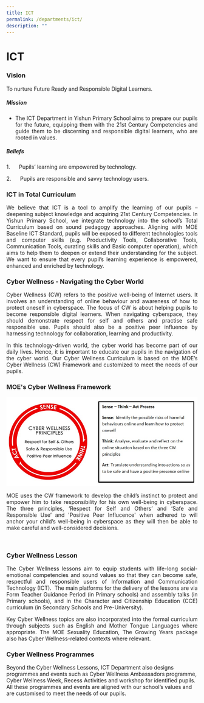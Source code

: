```yaml
---
title: ICT
permalink: /departments/ict/
description: ""
---
```

# ICT

### Vision

To nurture Future Ready and Responsible Digital Learners.

##### **Mission**

*   <p style="text-align: justify;">The ICT Department in Yishun Primary School aims to prepare our pupils for the future, equipping them with the 21st Century Competencies and guide them to be discerning and responsible digital learners, who are rooted in values. </p>

##### **Beliefs**

1.      Pupils’ learning are empowered by technology.

2.      Pupils are responsible and savvy technology users. 


### ICT in Total Curriculum 

<p style="text-align: justify;">We believe that ICT is a tool to amplify the learning of our pupils – deepening subject knowledge and acquiring 21st Century Competencies. In Yishun Primary School, we integrate technology into the school’s Total Curriculum based on sound pedagogy approaches. Aligning with MOE Baseline ICT Standard, pupils will be exposed to different technologies tools and computer skills (e.g. Productivity Tools, Collaborative Tools, Communication Tools, curating skills and Basic computer operation), which aims to help them to deepen or extend their understanding for the subject. We want to ensure that every pupil’s learning experience is empowered, enhanced and enriched by technology. </p>

  

### **Cyber Wellness - Navigating the Cyber World**  

<p style="text-align: justify;">Cyber Wellness (CW) refers to the positive well-being of Internet users. It involves an understanding of online behaviour and awareness of how to protect oneself in cyberspace. The focus of CW is about helping pupils to become responsible digital learners. When navigating cyberspace, they should demonstrate respect for self and others and practise safe responsible use. Pupils should also be a positive peer influence by harnessing technology for collaboration, learning and productivity.</p>

<p style="text-align: justify;">In this technology-driven world, the cyber world has become part of our daily lives. Hence, it is important to educate our pupils in the navigation of the cyber world. Our Cyber Wellness Curriculum is based on the MOE’s Cyber Wellness (CW) Framework and customized to meet the needs of our pupils. </p>

### MOE's Cyber Wellness Framework

![](/images/Departments/ICT/CW_framework.jpg)


<p style="text-align: justify;">MOE uses the CW framework to develop the child’s instinct to protect and empower him to take responsibility for his own well-being in cyberspace. The three principles, ‘Respect for Self and Others’ and ‘Safe and Responsible Use’ and 'Positive Peer Influcence' when adhered to will anchor your child’s well-being in cyberspace as they will then be able to make careful and well-considered decisions. </p>  

### Cyber Wellness Lesson

<p style="text-align: justify;">The Cyber Wellness lessons aim to equip students with life-long social-emotional competencies and sound values so that they can become safe, respectful and responsible users of Information and Communication Technology (ICT).  The main platforms for the delivery of the lessons are via Form Teacher Guidance Period (in Primary schools) and assembly talks (in Primary schools), and in the Character and Citizenship Education (CCE) curriculum (in Secondary Schools and Pre-University). </p>  

<p style="text-align: justify;">Key Cyber Wellness topics are also incorporated into the formal curriculum through subjects such as English and Mother Tongue Languages where appropriate. The MOE Sexuality Education, The Growing Years package also has Cyber Wellness-related contexts where relevant.  </p>

### Cyber Wellness Programmes

Beyond the Cyber Wellness Lessons, ICT Department also designs programmes and events such as Cyber Wellness Ambassadors programme, Cyber Wellness Week, Recess Activities and workshop for identified pupils. All these programmes and events are aligned with our school’s values and are customised to meet the needs of our pupils.